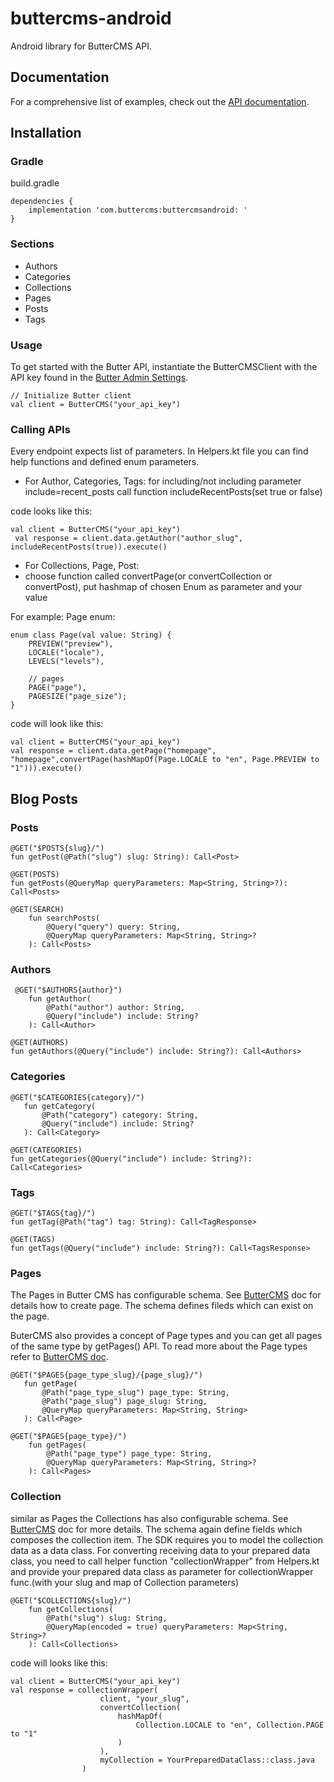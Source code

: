 # buttercms-android
Android library for ButterCMS API.
## Documentation
For a comprehensive list of examples, check out the [API documentation](https://buttercms.com/docs/api/).

## Installation
### Gradle

build.gradle

```
dependencies {
    implementation 'com.buttercms:buttercmsandroid: '
}
```

### Sections
- Authors
- Categories
- Collections
- Pages
- Posts
- Tags

### Usage
To get started with the Butter API, instantiate the ButterCMSClient with the API key found in the [Butter Admin Settings](https://buttercms.com/login/?next=/settings/).

```
// Initialize Butter client
val client = ButterCMS("your_api_key")
```

### Calling APIs

Every endpoint expects list of parameters. 
In Helpers.kt file you can find help functions and defined enum parameters.

- For Author, Categories, Tags: for including/not including parameter include=recent_posts call function includeRecentPosts(set true or false)

code looks like this:
```
val client = ButterCMS("your_api_key")
 val response = client.data.getAuthor("author_slug", includeRecentPosts(true)).execute()
```

- For Collections, Page, Post: 
- choose function called convertPage(or convertCollection or convertPost), put hashmap of chosen Enum as parameter and your value

For example:
Page enum: 
```
enum class Page(val value: String) {
    PREVIEW("preview"),
    LOCALE("locale"),
    LEVELS("levels"),

    // pages
    PAGE("page"),
    PAGESIZE("page_size");
}
```
code will look like this:

```
val client = ButterCMS("your_api_key")
val response = client.data.getPage("homepage", "homepage",convertPage(hashMapOf(Page.LOCALE to "en", Page.PREVIEW to "1"))).execute()
```

## Blog Posts
### Posts

```
@GET("$POSTS{slug}/")
fun getPost(@Path("slug") slug: String): Call<Post>
```

```
@GET(POSTS)
fun getPosts(@QueryMap queryParameters: Map<String, String>?): Call<Posts>
```

```
@GET(SEARCH)
    fun searchPosts(
        @Query("query") query: String,
        @QueryMap queryParameters: Map<String, String>?
    ): Call<Posts>
```

### Authors

```
 @GET("$AUTHORS{author}")
    fun getAuthor(
        @Path("author") author: String,
        @Query("include") include: String?
    ): Call<Author>
```

```
@GET(AUTHORS)
fun getAuthors(@Query("include") include: String?): Call<Authors>
```

### Categories

```
@GET("$CATEGORIES{category}/")
   fun getCategory(
       @Path("category") category: String,
       @Query("include") include: String?
   ): Call<Category>
```

```
@GET(CATEGORIES)
fun getCategories(@Query("include") include: String?): Call<Categories>
```

### Tags

```
@GET("$TAGS{tag}/")
fun getTag(@Path("tag") tag: String): Call<TagResponse>
```

```
@GET(TAGS)
fun getTags(@Query("include") include: String?): Call<TagsResponse>
```

### Pages

The Pages in Butter CMS has configurable schema. See [ButterCMS](https://buttercms.com/kb/creating-editing-and-deleting-pages-and-page-types#creatingapage) doc for details how to create page. The schema defines fileds which can exist on the page. 

ButerCMS also provides a concept of Page types and you can get all pages of the same type by getPages() API. To read more about the Page types refer to [ButterCMS doc](https://buttercms.com/kb/creating-editing-and-deleting-pages-and-page-types#creatingapagetype).

```
@GET("$PAGES{page_type_slug}/{page_slug}/")
   fun getPage(
       @Path("page_type_slug") page_type: String,
       @Path("page_slug") page_slug: String,
       @QueryMap queryParameters: Map<String, String>
   ): Call<Page>
```

```
@GET("$PAGES{page_type}/")
    fun getPages(
        @Path("page_type") page_type: String,
        @QueryMap queryParameters: Map<String, String>?
    ): Call<Pages>
```

### Collection

similar as Pages the Collections has also configurable schema. See [ButterCMS](https://buttercms.com/kb/creating-editing-and-deleting-collections#creatingacollection) doc for more details. The schema again define fields which composes the collection item. The SDK requires you to model the collection data as a data class. For converting receiving data to your prepared data class, you need to call helper function "collectionWrapper" from Helpers.kt and provide your prepared data class as parameter for collectionWrapper func.(with your slug and map of Collection parameters)

```
@GET("$COLLECTIONS{slug}/")
    fun getCollections(
        @Path("slug") slug: String,
        @QueryMap(encoded = true) queryParameters: Map<String, String>?
    ): Call<Collections>
```

code will looks like this:

```
val client = ButterCMS("your_api_key")
val response = collectionWrapper(
                    client, "your_slug",
                    convertCollection(
                        hashMapOf(
                            Collection.LOCALE to "en", Collection.PAGE to "1"
                        )
                    ),
                    myCollection = YourPreparedDataClass::class.java
                )
```

